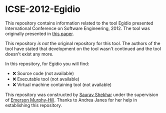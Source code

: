 # ICSE-2012-Egidio
This repository contains information related to the tool Egidio presented International Conference on Software Engineering, 2012. The tool was originally presented in [this paper](http://dl.acm.org/citation.cfm?id=2337455).

This repository _is not_ the original repository for this tool. The authors of the tool have stated that development on the tool wasn't continued and the tool doesn't exist any more.

In this repository, for Egidio you will find:
* :x: Source code (not available)
* :x: Executable tool (not available)
* :x: Virtual machine containing tool (not available)

This repository was constructed by [Saurav Shekhar](https://github.com/srvxid) under the supervision of [Emerson Murphy-Hill](https://github.com/CaptainEmerson). Thanks to Andrea Janes for her help in establishing this repository. 
